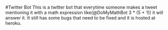 #Twitter Bot
This is a twitter bot that everytime someone makes a tweet mentioning it with a math expression like(@DoMyMathBot 3 * (5 + 1)) it will answer it. It still has some bugs that need to be fixed and it is hosted at heroku.